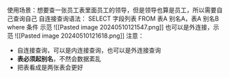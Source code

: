 使用场景：想要查一张员工表里面员工的领导，但是领导也算是员工，所以需要自己查询自己
自连接查询语法：
SELECT 字段列表 FROM 表A 别名A，表A 别名B where 条件
示范
![[Pasted image 20240510121547.png]]
也可以是外连接，示范
![[Pasted image 20240510121618.png]]
注意：
- 自连接查询，可以是内连接查询，也可以是外连接查询
- **表必须起别名**，不然会数据紊乱
- 把表看成是两张表会更好
